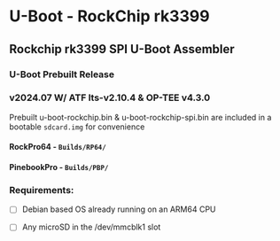 # U-Boot - RockChip rk3399
## Rockchip rk3399 SPI U-Boot Assembler

### U-Boot Prebuilt Release
### v2024.07 W/ ATF lts-v2.10.4 & OP-TEE v4.3.0
Prebuilt u-boot-rockchip.bin & u-boot-rockchip-spi.bin are included in a bootable `sdcard.img` for convenience
#### RockPro64 - `Builds/RP64/`
#### PinebookPro - `Builds/PBP/`


### Requirements:

* [ ] Debian based OS already running on an ARM64 CPU

* [ ] Any microSD in the /dev/mmcblk1 slot
